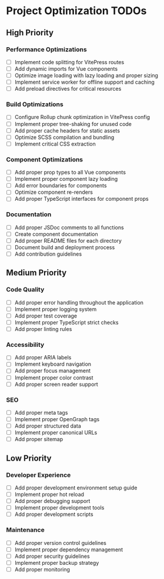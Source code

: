 # Project Optimization TODOs

## High Priority

### Performance Optimizations

- [ ] Implement code splitting for VitePress routes
- [ ] Add dynamic imports for Vue components
- [ ] Optimize image loading with lazy loading and proper sizing
- [ ] Implement service worker for offline support and caching
- [ ] Add preload directives for critical resources

### Build Optimizations

- [ ] Configure Rollup chunk optimization in VitePress config
- [ ] Implement proper tree-shaking for unused code
- [ ] Add proper cache headers for static assets
- [ ] Optimize SCSS compilation and bundling
- [ ] Implement critical CSS extraction

### Component Optimizations

- [ ] Add proper prop types to all Vue components
- [ ] Implement proper component lazy loading
- [ ] Add error boundaries for components
- [ ] Optimize component re-renders
- [ ] Add proper TypeScript interfaces for component props

### Documentation

- [ ] Add proper JSDoc comments to all functions
- [ ] Create component documentation
- [ ] Add proper README files for each directory
- [ ] Document build and deployment process
- [ ] Add contribution guidelines

## Medium Priority

### Code Quality

- [ ] Add proper error handling throughout the application
- [ ] Implement proper logging system
- [ ] Add proper test coverage
- [ ] Implement proper TypeScript strict checks
- [ ] Add proper linting rules

### Accessibility

- [ ] Add proper ARIA labels
- [ ] Implement keyboard navigation
- [ ] Add proper focus management
- [ ] Implement proper color contrast
- [ ] Add proper screen reader support

### SEO

- [ ] Add proper meta tags
- [ ] Implement proper OpenGraph tags
- [ ] Add proper structured data
- [ ] Implement proper canonical URLs
- [ ] Add proper sitemap

## Low Priority

### Developer Experience

- [ ] Add proper development environment setup guide
- [ ] Implement proper hot reload
- [ ] Add proper debugging support
- [ ] Implement proper development tools
- [ ] Add proper development scripts

### Maintenance

- [ ] Add proper version control guidelines
- [ ] Implement proper dependency management
- [ ] Add proper security guidelines
- [ ] Implement proper backup strategy
- [ ] Add proper monitoring
